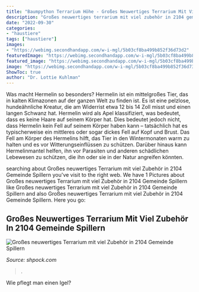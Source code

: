 ```yaml
---
title: "Baumpython Terrarium Höhe - Großes Neuwertiges Terrarium Mit Viel Zubehör In 2104 Gemeinde Spillern"
description: "Großes neuwertiges terrarium mit viel zubehör in 2104 gemeinde spillern"
date: "2022-09-30"
categories:
- "haustiere"
tags: ["haustiere"]
images:
- "https://webimg.secondhandapp.com/w-i-mgl/5b03cf8ba499b852f36d73d2"
featuredImage: "https://webimg.secondhandapp.com/w-i-mgl/5b03cf8ba499b852f36d73d2"
featured_image: "https://webimg.secondhandapp.com/w-i-mgl/5b03cf8ba499b852f36d73d2"
image: "https://webimg.secondhandapp.com/w-i-mgl/5b03cf8ba499b852f36d73d2"
ShowToc: true
author: "Dr. Lottie Kuhlman"
---
```



Was macht Hermelin so besonders?
Hermelin ist ein mittelgroßes Tier, das in kalten Klimazonen auf der ganzen Welt zu finden ist. Es ist eine pelzlose, hundeähnliche Kreatur, die am Widerrist etwa 12 bis 14 Zoll misst und einen langen Schwanz hat. Hermelin wird als Apel klassifiziert, was bedeutet, dass es keine Haare auf seinem Körper hat. Dies bedeutet jedoch nicht, dass Hermelin kein Fell auf seinem Körper haben kann – tatsächlich hat es typischerweise ein mittleres oder sogar dickes Fell auf Kopf und Brust. Das Fell am Körper des Hermelins hilft, das Tier in den Wintermonaten warm zu halten und es vor Witterungseinflüssen zu schützen. Darüber hinaus kann Hermelinmantel helfen, ihn vor Parasiten und anderen schädlichen Lebewesen zu schützen, die ihn oder sie in der Natur angreifen könnten.

	

		
searching about Großes neuwertiges Terrarium mit viel Zubehör in 2104 Gemeinde Spillern you've visit to the right web. We have 1 Pictures about Großes neuwertiges Terrarium mit viel Zubehör in 2104 Gemeinde Spillern like Großes neuwertiges Terrarium mit viel Zubehör in 2104 Gemeinde Spillern and also Großes neuwertiges Terrarium mit viel Zubehör in 2104 Gemeinde Spillern. Here you go:
		
    
## Großes Neuwertiges Terrarium Mit Viel Zubehör In 2104 Gemeinde Spillern

<img loading=lazy src="https://webimg.secondhandapp.com/w-i-mgl/5b03cf8ba499b852f36d73d2" onerror="this.onerror=null;this.src='https://tse4.mm.bing.net/th?id=OIP.jrDbp6wuaZNP88zH5d5xBgHaJ4&amp;pid=15.1';" alt="Großes neuwertiges Terrarium mit viel Zubehör in 2104 Gemeinde Spillern">

_Source: shpock.com_

>. 

	

Wie pflegt man einen Igel?

